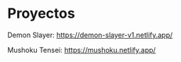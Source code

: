 # Proyectos

Demon Slayer: https://demon-slayer-v1.netlify.app/

Mushoku Tensei: https://mushoku.netlify.app/
